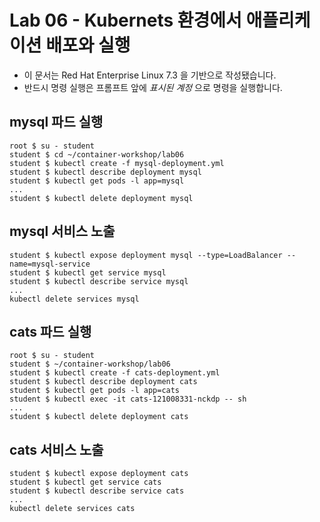 Lab 06 - Kubernets 환경에서 애플리케이션 배포와 실행
===

* 이 문서는 Red Hat Enterprise Linux 7.3 을 기반으로 작성됐습니다.
* 반드시 명령 실행은 프롬프트 앞에 *표시된 계정* 으로 명령을 실행합니다.  

## mysql 파드 실행

```
root $ su - student
student $ cd ~/container-workshop/lab06
student $ kubectl create -f mysql-deployment.yml 
student $ kubectl describe deployment mysql
student $ kubectl get pods -l app=mysql
...
student $ kubectl delete deployment mysql
```

## mysql 서비스 노출

```
student $ kubectl expose deployment mysql --type=LoadBalancer --name=mysql-service
student $ kubectl get service mysql
student $ kubectl describe service mysql
...
kubectl delete services mysql

```

## cats 파드 실행

```
root $ su - student
student $ ~/container-workshop/lab06
student $ kubectl create -f cats-deployment.yml 
student $ kubectl describe deployment cats
student $ kubectl get pods -l app=cats
student $ kubectl exec -it cats-121008331-nckdp -- sh
...
student $ kubectl delete deployment cats
```
## cats 서비스 노출

```
student $ kubectl expose deployment cats
student $ kubectl get service cats
student $ kubectl describe service cats
...
kubectl delete services cats


